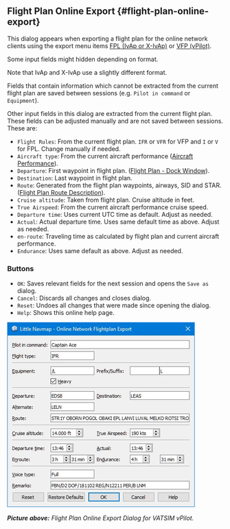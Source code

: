 ## Flight Plan Online Export {#flight-plan-online-export}

This dialog appears when exporting a flight plan for the online network clients using the export menu items
[FPL \(IvAp or X-IvAp\)](MENUS.md#flight-plan-formats-ivap) or [VFP \(vPilot\)](https://www.vatsim.net/pilots/software).

Some input fields might hidden depending on format.

Note that IvAp and X-IvAp use a slightly different format.

Fields that contain information which cannot be extracted from the current flight plan are saved between
sessions \(e.g. `Pilot in command` or `Equipment`).

Other input fields in this dialog are extracted from the current flight plan. These fields can be adjusted manually and are not saved between sessions.
These are:

* `Flight Rules`: From the current flight plan. `IFR` or `VFR` for VFP and `I` or `V` for FPL. Change manually if needed.
* `Aircraft type`: From the current aircraft performance \([Aircraft Performance](AIRCRAFTPERF.md)\).
* `Departure`: First waypoint in flight plan. \([Flight Plan - Dock Window](FLIGHTPLAN.md)\).
* `Destination`: Last waypoint in flight plan.
* `Route`: Generated from the flight plan waypoints, airways, SID and STAR. \([Flight Plan Route Description](ROUTEDESCR.md)\).
* `Cruise altitude`: Taken from flight plan. Cruise altitude in feet.
* `True Airspeed`: From the current aircraft performance cruise speed.
* `Departure time`: Uses current UTC time as default. Adjust as needed.
* `Actual`: Actual departure time. Uses same default time as above. Adjust as needed.
* `en-route`: Traveling time as calculated by flight plan and current aircraft performance.
* `Endurance`: Uses same default as above. Adjust as needed.

### Buttons

* `OK`: Saves relevant fields for the next session and opens the `Save as` dialog.
* `Cancel`: Discards all changes and closes dialog.
* `Reset`: Undoes all changes that were made since opening the dialog.
* `Help`: Shows this online help page.

![Flight Plan Online Export Dialog](../images/routeexport.jpg "Flight Plan Online Export Dialog")

_**Picture above:** Flight Plan Online Export Dialog for VATSIM vPilot._
